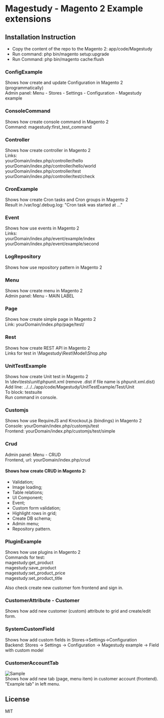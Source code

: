 # Magestudy - Magento 2 Example extensions

## Installation Instruction  
* Copy the content of the repo to the Magento 2: app/code/Magestudy  
* Run command: php bin/magento setup:upgrade   
* Run Command: php bin/magento cache:flush  

### ConfigExample
Shows how create and update Configuration in Magento 2 (programmatically)  
Admin panel: Menu - Stores - Settings - Configuration - Magestudy example

### ConsoleCommand
Shows how create console command in Magento 2  
Command: magestudy:first_test_command

### Controller
Shows how create controller in Magento 2  
Links:  
yourDomain/index.php/controller/hello  
yourDomain/index.php/controller/hello/world  
yourDomain/index.php/controller/test  
yourDomain/index.php/controller/test/check

### CronExample
Shows how create Cron tasks and Cron groups in Magento 2  
Result in /var/log/.debug.log: "Cron task was started at ..."

### Event
Shows how use events in Magento 2  
Links:  
yourDomain/index.php/event/example/index  
yourDomain/index.php/event/example/second

### LogRepository
Shows how use repository pattern in Magento 2

### Menu
Shows how create menu in Magento 2  
Admin panel: Menu - MAIN LABEL

### Page
Shows how create simple page in Magento 2  
Link: yourDomain/index.php/page/test/

### Rest
Shows how create REST API in Magento 2  
Links for test in \Magestudy\Rest\Model\Shop.php

### UnitTestExample
Shows how create Unit test in Magento 2  
In \dev\tests\unit\phpunit.xml (remove .dist if file name is phpunit.xml.dist)  
Add line: <directory suffix="Test.php">../../../app/code/Magestudy/UnitTestExample/Test/Unit</directory>  
To block: testsuite  
Run command in console.

### Customjs
Shows how use RequireJS and Knockout.js (bindings) in Magento 2  
Console: yourDomain/index.php/customjs/test  
Frontend: yourDomain/index.php/customjs/test/simple

### Crud
Admin panel: Menu - CRUD  
Frontend, url: yourDomain/index.php/crud  
#### Shows how create CRUD in Magento 2:
- Validation;
- Image loading;
- Table relations;
- UI Component;
- Event;
- Custom form validation;
- Highlight rows in grid;
- Create DB schema;
- Admin menu;
- Repository pattern.

### PluginExample
Shows how use plugins in Magento 2  
Commands for test:  
magestudy:get_product  
magestudy:save_product  
magestudy:set_product_price  
magestudy:set_product_title  

Also check create new customer fom frontend and sign in.

### CustomerAttribute - Customer  
Shows how add new customer (custom) attribute to grid and create/edit form.

### SystemCustomField  
Shows how add custom fields in Stores->Settings->Configuration  
Backend: Stores -> Settings -> Configuration -> Magestudy example -> Field with custom model

### CustomerAccountTab  
![Sample](https://github.com/nans/Magestudy/blob/master/doc/CustomerAccountTab.png "Screenshot")  
Shows how add new tab (page, menu item) in customer account (frontend).    
"Example tab" in left menu.  

License
----
MIT
